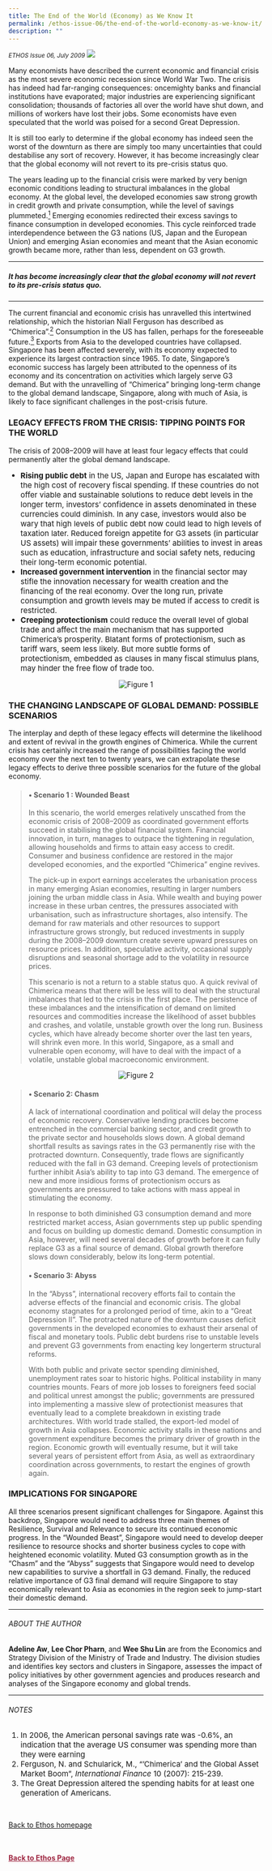 ```yaml
---
title: The End of the World (Economy) as We Know It
permalink: /ethos-issue-06/the-end-of-the-world-economy-as-we-know-it/
description: ""
---
```

<style>

.back a
{
	color: #9f2943;
	font-weight: bold;
}

#banner img
{
	width:100%;
}
	
.author
{
border-bottom: 1px solid black;
margin-top:40px;
padding-bottom:30px;
border-top: 1px solid black;	

}

.author p {
	font-size: 0.9em;
	line-height:24px !important;
	}	

.break
{
   border-top: 1px solid  black;
   border-bottom: 1px solid black;
	 padding:20px;
	text-align:center;
	margin-top:50px;
}
	
.break1
{
font-family: Georgia;
	font-size:20px;
	font-style: italic;
	font-weight: bold;
}

.boxheader {
	color: white !important;
	}	

.containerbox {
	background-color: #eceedb;
	border-radius: 10px;
	padding: 5%;
	margin-top: 5%;
	
	}	

li {
	font-size: 15px !important;
	
	}	

</style>

<em><small>ETHOS Issue 06, July 2009</small></em>
<img src="/images/Cropped_images/Ethos_Issue_06/6_Banner_The%20End%20of%20the%20World%20Economy.jpg">


  
<p>Many economists have described the current economic and financial crisis as the most severe economic recession since World War Two. The crisis has indeed had far-ranging consequences: oncemighty banks and financial institutions have evaporated; major industries are experiencing significant consolidation; thousands of factories all over the world have shut down, and millions of workers have lost their jobs. Some economists have even speculated that the world was poised for a second Great Depression.</p>  
  
<p>It is still too early to determine if the global economy has indeed seen the worst of the downturn as there are simply too many uncertainties that could destabilise any sort of recovery. However, it has become increasingly clear that the global economy will not revert to its pre-crisis status quo.</p>  
  
<p>The years leading up to the financial crisis were marked by very benign economic conditions leading to structural imbalances in the global economy. At the global level, the developed economies saw strong growth in credit growth and private consumption, while the level of savings plummeted.<a href="#notes"><sup>1</sup></a> Emerging economies redirected their excess savings to finance consumption in developed economies. This cycle reinforced trade interdependence between the G3 nations (US, Japan and the European Union) and emerging Asian economies and meant that the Asian economic growth became more, rather than less, dependent on G3 growth.</p>  
  
<hr>  
  
<h5><em>  
It has become increasingly  
clear that the global economy  
will not revert to its pre-crisis  
status quo.  
</em></h5>  
  
<hr>  
  
<p>The current financial and economic crisis has unravelled this intertwined relationship, which the historian Niall Ferguson has described as “Chimerica”.<a href="#notes"><sup>2</sup></a> Consumption in the US has fallen, perhaps for the foreseeable future.<a href="#notes"><sup>3</sup></a> Exports from Asia to the developed countries have collapsed. Singapore has been affected severely, with its economy expected to experience its largest contraction since 1965. To date, Singapore’s economic success has largely been attributed to the openness of its economy and its concentration on activities which largely serve G3 demand. But with the unravelling of “Chimerica” bringing long-term change to the global demand landscape, Singapore, along with much of Asia, is likely to face significant challenges in the post-crisis future.</p>  
  
<h3>LEGACY EFFECTS FROM THE CRISIS: TIPPING POINTS FOR THE WORLD</h3>  
  
<p>The crisis of 2008–2009 will have at least four legacy effects that could permanently alter the global demand landscape.</p>  
  
<ul>  
<li><strong>Rising public debt</strong> in the US, Japan and Europe has escalated with the high cost of recovery fiscal spending. If these countries do not offer viable and sustainable solutions to reduce debt levels in the longer term, investors’ confidence in assets denominated in these currencies could diminish. In any case, investors would also be wary that high levels of public debt now could lead to high levels of taxation later. Reduced foreign appetite for G3 assets (in particular US assets) will impair these governments’ abilities to invest in areas such as education, infrastructure and social safety nets, reducing their long-term economic potential.</li>  
<li><strong>Increased government intervention</strong> in the financial sector may stifle the innovation necessary for wealth creation and the financing of the real economy. Over the long run, private consumption and growth levels may be muted if access to credit is restricted.</li>  
<li><strong>Creeping protectionism</strong> could reduce the overall level of global trade and affect the main mechanism that has supported Chimerica’s prosperity. Blatant forms of protectionism, such as tariff wars, seem less likely. But more subtle forms of protectionism, embedded as clauses in many fiscal stimulus plans, may hinder the free flow of trade too.</li>  
</ul>  
  
<p style="text-align: center;"><img title="9j2a" src="../../images/default-source/ethos-images/ethos-issue-6/9j2a.jpg?sfvrsn=b9fd7e07\_0" data-displaymode="Original" alt="Figure 1"></p>  
  
<h3>THE CHANGING LANDSCAPE OF GLOBAL DEMAND: POSSIBLE SCENARIOS</h3>  
  
<p>The interplay and depth of these legacy effects will determine the likelihood and extent of revival in the growth engines of Chimerica. While the current crisis has certainly increased the range of possibilities facing the world economy over the next ten to twenty years, we can extrapolate these legacy effects to derive three possible scenarios for the future of the global economy.</p>  
  
<blockquote style="margin-right: 0px;" dir="ltr">  
<h4>• Scenario 1 : Wounded Beast </h4>  
<p>In this scenario, the world emerges relatively unscathed from the economic crisis of 2008–2009 as coordinated government efforts succeed in stabilising the global financial system. Financial innovation, in turn, manages to outpace the tightening in regulation, allowing households and firms to attain easy access to credit. Consumer and business confidence are restored in the major developed economies, and the exportled “Chimerica” engine revives.</p>  
<p>The pick-up in export earnings accelerates the urbanisation process in many emerging Asian economies, resulting in larger numbers joining the urban middle class in Asia. While wealth and buying power increase in these urban centres, the pressures associated with urbanisation, such as infrastructure shortages, also intensify. The demand for raw materials and other resources to support infrastructure grows strongly, but reduced investments in supply during the 2008–2009 downturn create severe upward pressures on resource prices. In addition, speculative activity, occasional supply disruptions and seasonal shortage add to the volatility in resource prices.</p>  
<p>This scenario is not a return to a stable status quo. A quick revival of Chimerica means that there will be less will to deal with the structural imbalances that led to the crisis in the first place. The persistence of these imbalances and the intensification of demand on limited resources and commodities increase the likelihood of asset bubbles and crashes, and volatile, unstable growth over the long run. Business cycles, which have already become shorter over the last ten years, will shrink even more. In this world, Singapore, as a small and vulnerable open economy, will have to deal with the impact of a volatile, unstable global macroeconomic environment.</p>  
</blockquote>  
  
<p style="text-align: center;"><img title="9j2b" src="../../images/default-source/default-album/9j2b.jpg?sfvrsn=1303d49e\_0" data-displaymode="Original" alt="Figure 2"></p>  
  
<blockquote style="margin-right: 0px;" dir="ltr">  
<h4>• Scenario 2: Chasm</h4>  
<p>A lack of international coordination and political will delay the process of economic recovery. Conservative lending practices become entrenched in the commercial banking sector, and credit growth to the private sector and households slows down. A global demand shortfall results as savings rates in the G3 permanently rise with the protracted downturn. Consequently, trade flows are significantly reduced with the fall in G3 demand. Creeping levels of protectionism further inhibit Asia’s ability to tap into G3 demand. The emergence of new and more insidious forms of protectionism occurs as governments are pressured to take actions with mass appeal in stimulating the economy.</p>  
<p>In response to both diminished G3 consumption demand and more restricted market access, Asian governments step up public spending and focus on building up domestic demand. Domestic consumption in Asia, however, will need several decades of growth before it can fully replace G3 as a final source of demand. Global growth therefore slows down considerably, below its long-term potential.</p>  
<h4>• Scenario 3: Abyss </h4>  
<p>In the “Abyss”, international recovery efforts fail to contain the adverse effects of the financial and economic crisis. The global economy stagnates for a prolonged period of time, akin to a “Great Depression II”. The protracted nature of the downturn causes deficit governments in the developed economies to exhaust their arsenal of fiscal and monetary tools. Public debt burdens rise to unstable levels and prevent G3 governments from enacting key longerterm structural reforms.</p>  
<p>With both public and private sector spending diminished, unemployment rates soar to historic highs. Political instability in many countries mounts. Fears of more job losses to foreigners feed social and political unrest amongst the public; governments are pressured into implementing a massive slew of protectionist measures that eventually lead to a complete breakdown in existing trade architectures. With world trade stalled, the export-led model of growth in Asia collapses. Economic activity stalls in these nations and government expenditure becomes the primary driver of growth in the region. Economic growth will eventually resume, but it will take several years of persistent effort from Asia, as well as extraordinary coordination across governments, to restart the engines of growth again.</p>  
</blockquote>  
  
<h3>IMPLICATIONS FOR SINGAPORE</h3>  
  
<p>All three scenarios present significant challenges for Singapore. Against this backdrop, Singapore would need to address three main themes of Resilience, Survival and Relevance to secure its continued economic progress. In the “Wounded Beast”, Singapore would need to develop deeper resilience to resource shocks and shorter business cycles to cope with heightened economic volatility. Muted G3 consumption growth as in the “Chasm” and the “Abyss” suggests that Singapore would need to develop new capabilities to survive a shortfall in G3 demand. Finally, the reduced relative importance of G3 final demand will require Singapore to stay economically relevant to Asia as economies in the region seek to jump-start their domestic demand.</p>  
  
<hr>  
  
<h6>ABOUT THE AUTHOR</h6>  
  
<p class="small-text"><strong>Adeline Aw</strong>, <strong>Lee Chor Pharn</strong>, and <strong>Wee Shu Lin</strong> are from the Economics and Strategy Division of the Ministry of Trade and Industry. The division studies and identifies key sectors and clusters in Singapore, assesses the impact of policy initiatives by other government agencies and produces research and analyses of the Singapore economy and global trends.</p>  
  
<hr>  
  
<h6><a name="notes"></a>NOTES</h6>  
  
<ol>  
<li class="small-text">In 2006, the American personal savings rate was -0.6%, an indication that the average US consumer was spending more than they were earning</li>  
<li class="small-text">Ferguson, N. and Schularick, M., “’Chimerica’ and the Global Asset Market Boom”, <em>International Finance</em> 10 (2007): 215-239.</li>  
<li class="small-text">The Great Depression altered the spending habits for at least one generation of Americans.</li>  
</ol>  
  
<br>  
  
<p><a href="../../ethos.html">Back to Ethos homepage</a></p>



<br>
<br>	
<div class="back">
<a href="/ethos/">Back to Ethos Page</a>	
</div>